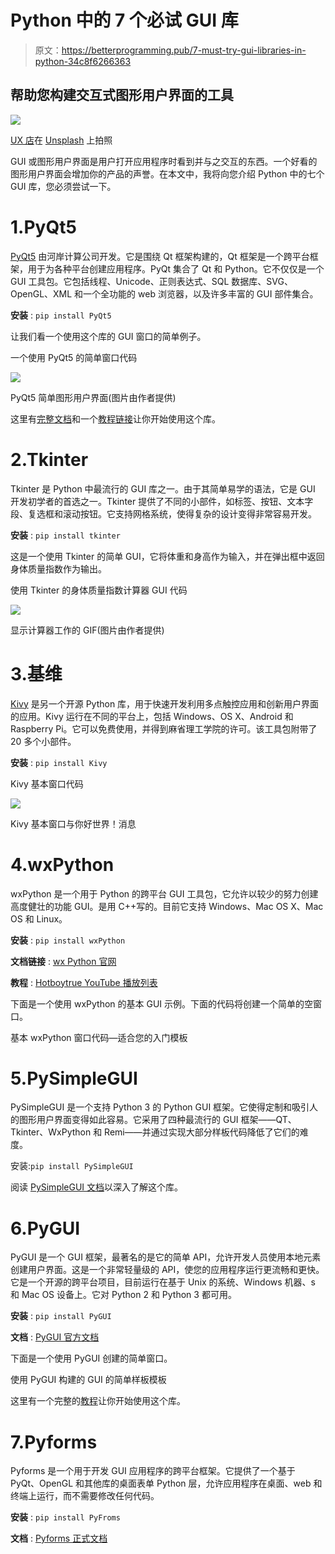 # Python 中的 7 个必试 GUI 库

> 原文：<https://betterprogramming.pub/7-must-try-gui-libraries-in-python-34c8f6266363>

## 帮助您构建交互式图形用户界面的工具

![](img/1d1b0aabfdf05b6cfa019813b4baca6a.png)

[UX 店](https://unsplash.com/@uxstore?utm_source=unsplash&utm_medium=referral&utm_content=creditCopyText)在 [Unsplash](https://unsplash.com/s/photos/design?utm_source=unsplash&utm_medium=referral&utm_content=creditCopyText) 上拍照

GUI 或图形用户界面是用户打开应用程序时看到并与之交互的东西。一个好看的图形用户界面会增加你的产品的声誉。在本文中，我将向您介绍 Python 中的七个 GUI 库，您必须尝试一下。

# 1.PyQt5

[PyQt5](https://www.riverbankcomputing.com/software/pyqt/) 由河岸计算公司开发。它是围绕 Qt 框架构建的，Qt 框架是一个跨平台框架，用于为各种平台创建应用程序。PyQt 集合了 Qt 和 Python。它不仅仅是一个 GUI 工具包。它包括线程、Unicode、正则表达式、SQL 数据库、SVG、OpenGL、XML 和一个全功能的 web 浏览器，以及许多丰富的 GUI 部件集合。

**安装** : `pip install PyQt5`

让我们看一个使用这个库的 GUI 窗口的简单例子。

一个使用 PyQt5 的简单窗口代码

![](img/4e7dd31c5ec52b9222abdc08f38a076f.png)

PyQt5 简单图形用户界面(图片由作者提供)

这里有[完整文档](https://riverbankcomputing.com/software/pyqt/intro)和一个[教程链接](https://www.guru99.com/pyqt-tutorial.html)让你开始使用这个库。

# 2.Tkinter

Tkinter 是 Python 中最流行的 GUI 库之一。由于其简单易学的语法，它是 GUI 开发初学者的首选之一。Tkinter 提供了不同的小部件，如标签、按钮、文本字段、复选框和滚动按钮。它支持网格系统，使得复杂的设计变得非常容易开发。

**安装** : `pip install tkinter`

这是一个使用 Tkinter 的简单 GUI，它将体重和身高作为输入，并在弹出框中返回身体质量指数作为输出。

使用 Tkinter 的身体质量指数计算器 GUI 代码

![](img/526655590c469ba670fd4fe6f60350bd.png)

显示计算器工作的 GIF(图片由作者提供)

# 3.基维

[Kivy](https://kivy.org/#home) 是另一个开源 Python 库，用于快速开发利用多点触控应用和创新用户界面的应用。Kivy 运行在不同的平台上，包括 Windows、OS X、Android 和 Raspberry Pi。它可以免费使用，并得到麻省理工学院的许可。该工具包附带了 20 多个小部件。

**安装** : `pip install Kivy`

Kivy 基本窗口代码

![](img/a6e3a414ef4fb799aa68c9a91d6b8a8e.png)

Kivy 基本窗口与你好世界！消息

# 4.wxPython

wxPython 是一个用于 Python 的跨平台 GUI 工具包，它允许以较少的努力创建高度健壮的功能 GUI。是用 C++写的。目前它支持 Windows、Mac OS X、Mac OS 和 Linux。

**安装** : `pip install wxPython`

**文档链接** : [wx Python 官网](https://www.wxpython.org/)

**教程** : [Hotboytrue YouTube 播放列表](https://www.youtube.com/watch?v=RHvhfjVpSdE&list=PLejTrt5hn2r1uzZ53GDeUElXRkRFbUmQd)

下面是一个使用 wxPython 的基本 GUI 示例。下面的代码将创建一个简单的空窗口。

基本 wxPython 窗口代码—适合您的入门模板

# 5.PySimpleGUI

PySimpleGUI 是一个支持 Python 3 的 Python GUI 框架。它使得定制和吸引人的图形用户界面变得如此容易。它采用了四种最流行的 GUI 框架——QT、Tkinter、WxPython 和 Remi——并通过实现大部分样板代码降低了它们的难度。

安装:`pip install PySimpleGUI`

阅读 [PySimpleGUI 文档](https://pysimplegui.readthedocs.io/en/latest/)以深入了解这个库。

# 6.PyGUI

PyGUI 是一个 GUI 框架，最著名的是它的简单 API，允许开发人员使用本地元素创建用户界面。这是一个非常轻量级的 API，使您的应用程序运行更流畅和更快。它是一个开源的跨平台项目，目前运行在基于 Unix 的系统、Windows 机器、s 和 Mac OS 设备上。它对 Python 2 和 Python 3 都可用。

**安装** : `pip install PyGUI`

**文档** : [PyGUI 官方文档](https://www.cosc.canterbury.ac.nz/greg.ewing/python_gui/)

下面是一个使用 PyGUI 创建的简单窗口。

使用 PyGUI 构建的 GUI 的简单样板模板

这里有一个完整的[教程](https://realpython.com/pysimplegui-python/)让你开始使用这个库。

# 7.Pyforms

Pyforms 是一个用于开发 GUI 应用程序的跨平台框架。它提供了一个基于 PyQt、OpenGL 和其他库的桌面表单 Python 层，允许应用程序在桌面、web 和终端上运行，而不需要修改任何代码。

**安装** : `pip install PyFroms`

**文档** : [Pyforms 正式文档](https://pyforms.readthedocs.io/en/v4/)